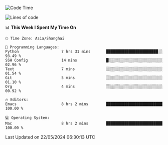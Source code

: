 <!--START_SECTION:waka-->
![Code Time](http://img.shields.io/badge/Code%20Time-1%2C964%20hrs%203%20mins-blue)

![Lines of code](https://img.shields.io/badge/From%20Hello%20World%20I%27ve%20Written-308.0%20thousand%20lines%20of%20code-blue)

📊 **This Week I Spent My Time On** 

```text
🕑︎ Time Zone: Asia/Shanghai

💬 Programming Languages: 
Python                   7 hrs 31 mins       ███████████████████████░░   93.49 % 
SSH Config               14 mins             █░░░░░░░░░░░░░░░░░░░░░░░░   02.96 % 
Text                     7 mins              ░░░░░░░░░░░░░░░░░░░░░░░░░   01.54 % 
Git                      5 mins              ░░░░░░░░░░░░░░░░░░░░░░░░░   01.10 % 
Org                      4 mins              ░░░░░░░░░░░░░░░░░░░░░░░░░   00.92 % 

🔥 Editors: 
Emacs                    8 hrs 2 mins        █████████████████████████   100.00 % 

💻 Operating System: 
Mac                      8 hrs 2 mins        █████████████████████████   100.00 % 
```


 Last Updated on 22/05/2024 06:30:13 UTC
<!--END_SECTION:waka-->
